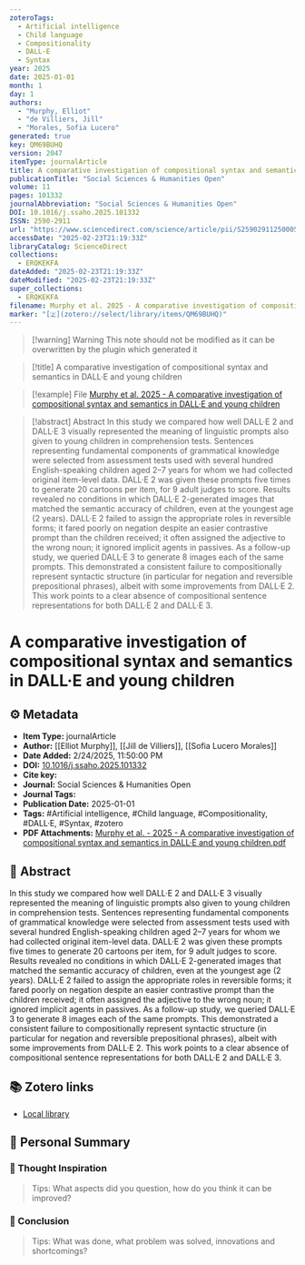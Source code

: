 ```yaml
---
zoteroTags:
  - Artificial intelligence
  - Child language
  - Compositionality
  - DALL·E
  - Syntax
year: 2025
date: 2025-01-01
month: 1
day: 1
authors:
  - "Murphy, Elliot"
  - "de Villiers, Jill"
  - "Morales, Sofia Lucero"
generated: true
key: QM69BUHQ
version: 2047
itemType: journalArticle
title: A comparative investigation of compositional syntax and semantics in DALL·E and young children
publicationTitle: "Social Sciences & Humanities Open"
volume: 11
pages: 101332
journalAbbreviation: "Social Sciences & Humanities Open"
DOI: 10.1016/j.ssaho.2025.101332
ISSN: 2590-2911
url: "https://www.sciencedirect.com/science/article/pii/S2590291125000592"
accessDate: "2025-02-23T21:19:33Z"
libraryCatalog: ScienceDirect
collections:
  - ERQKEKFA
dateAdded: "2025-02-23T21:19:33Z"
dateModified: "2025-02-23T21:19:33Z"
super_collections:
  - ERQKEKFA
filename: Murphy et al. 2025 - A comparative investigation of compositional syntax and semantics in DALL·E and young children
marker: "[🇿](zotero://select/library/items/QM69BUHQ)"
---
```


>[!warning] Warning
> This note should not be modified as it can be overwritten by the plugin which generated it

> [!title] A comparative investigation of compositional syntax and semantics in DALL·E and young children

> [!example] File
> [Murphy et al. 2025 - A comparative investigation of compositional syntax and semantics in DALL·E and young children](Murphy%20et%20al.%202025%20-%20A%20comparative%20investigation%20of%20compositional%20syntax%20and%20semantics%20in%20DALL·E%20and%20young%20children.pdf)

> [!abstract] Abstract
> In this study we compared how well DALL·E 2 and DALL·E 3 visually represented the meaning of linguistic prompts also given to young children in comprehension tests. Sentences representing fundamental components of grammatical knowledge were selected from assessment tests used with several hundred English-speaking children aged 2–7 years for whom we had collected original item-level data. DALL·E 2 was given these prompts five times to generate 20 cartoons per item, for 9 adult judges to score. Results revealed no conditions in which DALL·E 2-generated images that matched the semantic accuracy of children, even at the youngest age (2 years). DALL·E 2 failed to assign the appropriate roles in reversible forms; it fared poorly on negation despite an easier contrastive prompt than the children received; it often assigned the adjective to the wrong noun; it ignored implicit agents in passives. As a follow-up study, we queried DALL·E 3 to generate 8 images each of the same prompts. This demonstrated a consistent failure to compositionally represent syntactic structure (in particular for negation and reversible prepositional phrases), albeit with some improvements from DALL·E 2. This work points to a clear absence of compositional sentence representations for both DALL·E 2 and DALL·E 3.

# A comparative investigation of compositional syntax and semantics in DALL·E and young children

## ⚙️ Metadata

- **Item Type:** journalArticle
- **Author:** [[Elliot Murphy]], [[Jill de Villiers]], [[Sofia Lucero Morales]]
- **Date Added:** 2/24/2025, 11:50:00 PM
- **DOI:** [10.1016/j.ssaho.2025.101332](https://doi.org/10.1016/j.ssaho.2025.101332)
- **Cite key:**
- **Journal:** Social Sciences & Humanities Open
- **Journal Tags:**
- **Publication Date:** 2025-01-01
- **Tags:** #Artificial intelligence, #Child language, #Compositionality, #DALL·E, #Syntax, #zotero
- **PDF Attachments:** [Murphy et al. - 2025 - A comparative investigation of compositional syntax and semantics in DALL·E and young children.pdf](zotero://open-pdf/library/items/N5NKBHMS)

## 📜 Abstract

In this study we compared how well DALL·E 2 and DALL·E 3 visually represented the meaning of linguistic prompts also given to young children in comprehension tests. Sentences representing fundamental components of grammatical knowledge were selected from assessment tests used with several hundred English-speaking children aged 2–7 years for whom we had collected original item-level data. DALL·E 2 was given these prompts five times to generate 20 cartoons per item, for 9 adult judges to score. Results revealed no conditions in which DALL·E 2-generated images that matched the semantic accuracy of children, even at the youngest age (2 years). DALL·E 2 failed to assign the appropriate roles in reversible forms; it fared poorly on negation despite an easier contrastive prompt than the children received; it often assigned the adjective to the wrong noun; it ignored implicit agents in passives. As a follow-up study, we queried DALL·E 3 to generate 8 images each of the same prompts. This demonstrated a consistent failure to compositionally represent syntactic structure (in particular for negation and reversible prepositional phrases), albeit with some improvements from DALL·E 2. This work points to a clear absence of compositional sentence representations for both DALL·E 2 and DALL·E 3.

## 📚 Zotero links

- [Local library](zotero://select/items/1_QM69BUHQ)

## 🤔 Personal Summary

### 💭 Thought Inspiration

> Tips: What aspects did you question, how do you think it can be improved?

### 📜 Conclusion

> Tips: What was done, what problem was solved, innovations and shortcomings?

